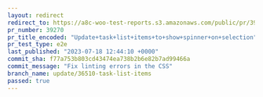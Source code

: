 ```yaml
---
layout: redirect
redirect_to: https://a8c-woo-test-reports.s3.amazonaws.com/public/pr/39270/e2e/index.html
pr_number: 39270
pr_title_encoded: "Update+task+list+items+to+show+spinner+on+selection"
pr_test_type: e2e
last_published: "2023-07-18 12:44:10 +0000"
commit_sha: f77a753b803cd43474ea738b2b6e82b7ad99466a
commit_message: "Fix linting errors in the CSS"
branch_name: update/36510-task-list-items
passed: true
---
```

